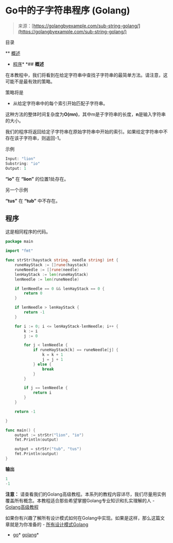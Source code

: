 <!--yml

分类：未分类

日期：2024-10-13 06:47:04

-->

# Go中的子字符串程序 (Golang)

> 来源：[https://golangbyexample.com/sub-string-golang/](https://golangbyexample.com/sub-string-golang/)

目录

**   [概述](#Overview "Overview")

+   [程序](#Program "Program")*  *## **概述**

在本教程中，我们将看到在给定字符串中查找子字符串的最简单方法。请注意，这可能不是最有效的策略。

策略将是

+   从给定字符串中的每个索引开始匹配子字符串。

这种方法的整体时间复杂度为**O(mn)**，其中m是子字符串的长度，**n**是输入字符串的大小。

我们的程序将返回给定子字符串在原始字符串中开始的索引。如果给定字符串中不存在该子字符串，则返回-1。

示例

```go
Input: "lion"
Substring: "io"
Output: 1
```

**“io”** 在 **“lion”** 的位置1处存在。

另一个示例

**“tus”** 在 **“tub”** 中不存在。

## **程序**

这是相同程序的代码。

```go
package main

import "fmt"

func strStr(haystack string, needle string) int {
	runeHayStack := []rune(haystack)
	runeNeedle := []rune(needle)
	lenHayStack := len(runeHayStack)
	lenNeedle := len(runeNeedle)

	if lenNeedle == 0 && lenHayStack == 0 {
		return 0
	}

	if lenNeedle > lenHayStack {
		return -1
	}

	for i := 0; i <= lenHayStack-lenNeedle; i++ {
		k := i
		j := 0

		for j < lenNeedle {
			if runeHayStack[k] == runeNeedle[j] {
				k = k + 1
				j = j + 1
			} else {
				break
			}
		}

		if j == lenNeedle {
			return i
		}
	}

	return -1

}

func main() {
	output := strStr("lion", "io")
	fmt.Println(output)

	output = strStr("tub", "tus")
	fmt.Println(output)
}
```

**输出**

```go
1
-1
```

**注意：** 请查看我们的Golang高级教程。本系列的教程内容详尽，我们尽量用实例覆盖所有概念。本教程适合那些希望掌握Golang专业知识和扎实理解的人 - [Golang高级教程](https://golangbyexample.com/golang-comprehensive-tutorial/)

如果你有兴趣了解所有设计模式如何在Golang中实现。如果是这样，那么这篇文章就是为你准备的 - [所有设计模式Golang](https://golangbyexample.com/all-design-patterns-golang/)

+   [go](https://golangbyexample.com/tag/go/)*   [golang](https://golangbyexample.com/tag/golang/)*
